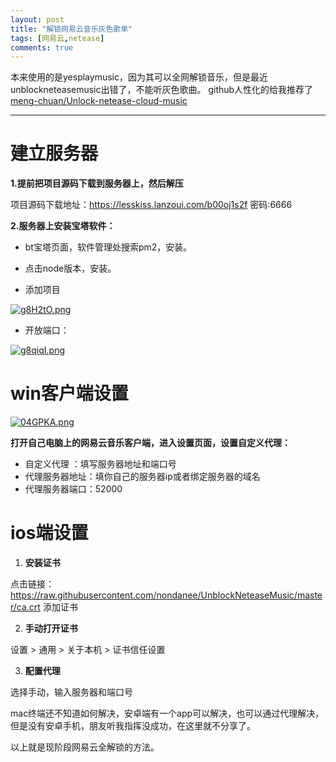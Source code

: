 ```yaml
---
layout: post
title: "解锁网易云音乐灰色歌单"
tags: [网易云,netease]
comments: true
---
```


本来使用的是yesplaymusic，因为其可以全网解锁音乐，但是最近unblockneteasemusic出错了，不能听灰色歌曲。
github人性化的给我推荐了[meng-chuan/Unlock-netease-cloud-music](https://github.com/meng-chuan/Unlock-netease-cloud-music)

---
# 建立服务器


**1.提前把项目源码下载到服务器上，然后解压**

项目源码下载地址：https://lesskiss.lanzoui.com/b00oj1s2f 密码:6666

**2.服务器上安装宝塔软件：**

- bt宝塔页面，软件管理处搜索pm2，安装。

- 点击node版本，安装。

- 添加项目

[![g8H2tO.png](https://camo.githubusercontent.com/71d7212568470a775ed7916821031c690c186eefbd344a6f279eb6abd89ce6a4/68747470733a2f2f7a332e617831782e636f6d2f323032312f30352f30382f67384832744f2e706e67)](https://imgtu.com/i/g8H2tO)

- 开放端口：

[![g8qiqI.png](https://camo.githubusercontent.com/d59165a16621d9888a690782496fdcc9cd4d44f9fc3e36f899a00cbe29ba9d53/68747470733a2f2f7a332e617831782e636f6d2f323032312f30352f30382f6738716971492e706e67)](https://imgtu.com/i/g8qiqI)



# win客户端设置

[![04GPKA.png](https://camo.githubusercontent.com/f0b7b85bce7817497521fce736a10e39e654806b70e118eca71755d8001be648/68747470733a2f2f7a332e617831782e636f6d2f323032312f30352f30382f6738354a6a782e706e67)](https://camo.githubusercontent.com/f0b7b85bce7817497521fce736a10e39e654806b70e118eca71755d8001be648/68747470733a2f2f7a332e617831782e636f6d2f323032312f30352f30382f6738354a6a782e706e67)

**打开自己电脑上的网易云音乐客户端，进入设置页面，设置自定义代理：**

- 自定义代理 ：填写服务器地址和端口号
- 代理服务器地址：填你自己的服务器ip或者绑定服务器的域名
- 代理服务器端口：52000



# ios端设置


1. **安装证书**

点击链接：https://raw.githubusercontent.com/nondanee/UnblockNeteaseMusic/master/ca.crt 添加证书

2. **手动打开证书**

设置 > 通用 > 关于本机 > 证书信任设置

3. **配置代理**

选择手动，输入服务器和端口号





mac终端还不知道如何解决，安卓端有一个app可以解决，也可以通过代理解决，但是没有安卓手机，朋友听我指挥没成功，在这里就不分享了。



以上就是现阶段网易云全解锁的方法。